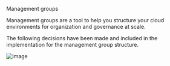 Management groups

Management groups are a tool to help you structure your cloud environments for organization and governance at scale.

The following decisions have been made and included in the implementation for the management group structure.

![image](https://user-images.githubusercontent.com/22677711/164944869-e07dd0cb-284e-47ba-af70-b5a01a3fa8ee.png)
